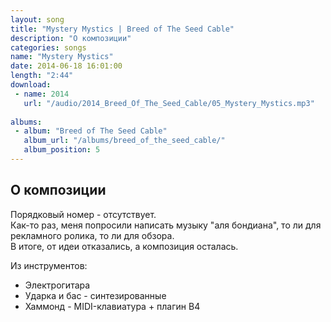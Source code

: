 ```yaml
---
layout: song
title: "Mystery Mystics | Breed of The Seed Cable"
description: "О композиции"
categories: songs
name: "Mystery Mystics"
date: 2014-06-18 16:01:00
length: "2:44"
download:
 - name: 2014
   url: "/audio/2014_Breed_Of_The_Seed_Cable/05_Mystery_Mystics.mp3"
   
albums:
 - album: "Breed of The Seed Cable"
   album_url: "/albums/breed_of_the_seed_cable/"
   album_position: 5
---
```



## О композиции

Порядковый номер - отсутствует.  
Как-то раз, меня попросили написать музыку "аля бондиана", то ли для рекламного ролика, то ли для обзора.  
В итоге, от идеи отказались, а композиция осталась.  

Из инструментов:
- Электрогитара
- Ударка и бас - синтезированные
- Хаммонд - MIDI-клавиатура + плагин B4